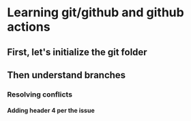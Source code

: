 # Learning git/github and github actions
## First, let's initialize the git folder
## Then understand branches
### Resolving conflicts
#### Adding header 4 per the issue
